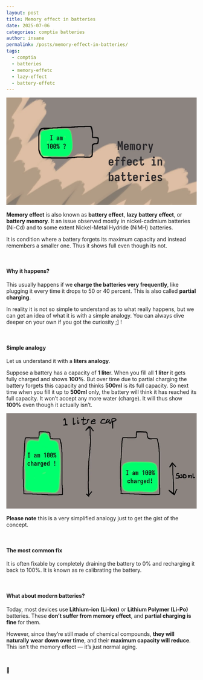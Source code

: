 ```yaml
---
layout: post
title: Memory effect in batteries
date: 2025-07-06
categories: comptia batteries
author: insane
permalink: /posts/memory-effect-in-batteries/
tags:
  - comptia
  - batteries
  - memory-effetc
  - lazy-effect
  - battery-effetc
---
```


![Thumbnail for the post](/assets/memory-effect-in-batteries/thumbnail.webp)

**Memory effect** is also known as **battery effect**, **lazy battery effect**, or **battery memory**. It an issue observed mostly in nickel-cadmium batteries (Ni-Cd) and to some extent Nickel-Metal Hydride (NiMH) batteries.  
  
It is condition where a battery forgets its maximum capacity and instead remembers a smaller one. Thus it shows full even though its not.

<br>

#### Why it happens?  
This usually happens if we **charge the batteries very frequently**, like plugging it every time it drops to 50 or 40 percent. This is also called **partial charging**.  
  
In reality it is not so simple to understand as to what really happens, but we can get an idea of what it is with a simple analogy. You can always dive deeper on your own if you got the curiosity ;] !

<br>

#### Simple analogy  
Let us understand it with a **liters analogy**.  
  
Suppose a battery has a capacity of **1 lite**r. When you fill all **1 liter** it gets fully charged and shows **100%**. But over time due to partial charging the battery forgets this capacity and thinks **500ml** is its full capacity. So next time when you fill it up to **500ml** only, the battery will think it has reached its full capacity. It won’t accept any more water (charge). It will thus show **100%** even though it actually isn’t.

![Diagram illustrating my simple analogy](/assets/memory-effect-in-batteries/diagram.webp)

**Please note** this is a very simplified analogy just to get the gist of the concept.

<br>

#### The most common fix  
It is often fixable by completely draining the battery to 0% and recharging it back to 100%. It is known as re calibrating the battery.  

<br>

#### What about modern batteries?  
Today, most devices use **Lithium-ion (Li-Ion)** or **Lithium Polymer (Li-Po)** batteries. These **don’t suffer from memory effect**, and **partial charging is fine** for them.

However, since they’re still made of chemical compounds, **they will naturally wear down over time**, and their **maximum capacity will reduce**. This isn’t the memory effect — it’s just normal aging.

<br>

🦖